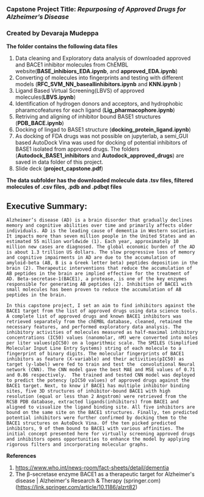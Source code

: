 ### Capstone Project Title: *Repurposing of Approved Drugs for Alzheimer’s Disease*
### Created by **Devaraja Mudeppa**

**The folder contains the following data files** 
1. Data cleaning and Exploratory data analysis of downloaded approved and BACE1 inhibitor molecules from ChEMBL website(**BASE_inhibiors_EDA.ipynb**, and **approved_EDA.ipynb**)
2. Converting of molecules into fingerprints and testing with different models (**RFC_SVM_NN_baseallinhibitors.ipynb** and **KNN.ipynb** )
3. Ligand Based Virtual Screening(LBVS) of approved molecules(**LBVS.ipynb**)
4. Identification of hydrogen donors and acceptors, and hydrophobic pharamcofeatures for each ligand (**Lig_pharmacophore.ipynb**)
5. Retriving and aligning of inhibitor bound BASE1 structures (**PDB_BACE.ipynb**)
6. Docking of lingad to BASE1 structure (**docking_protein_ligand.ipynb**)
7. As docking of FDA drugs was not possible on jupyterlab, a semi_GUI based AutoDock Vina was used for docking of potential inhibitors of BASE1 isolated from approved drugs. The folders (**Autodock_BASE1_inhibitors** and **Autodock_approved_drugs**) are saved in data folder of this project.
8. Slide deck (**project_capstone.pdf**)


**The data subfolder has the downloaded molecule data .tsv files, filtered molecules of .csv files, .pdb and .pdbqt files**

## Executive Summary:
    Alzheimer’s disease (AD) is a brain disorder that gradually declines memory and cognitive abilities over time and primarily affects older individuals. AD is the leading cause of dementia in Western societies. It impacts more than seven million people in the United States and an estimated 55 million worldwide (1). Each year, approximately 10 million new cases are diagnosed. The global economic burden of the AD is about 1.3 trillion US dollars. The slow progressive loss of memory and cognitive impairments in AD are due to the accumulation of amyloid-beta (AB, B is a Greek letter beta) peptides deposition in the brain (2). Therapeutic interventions that reduce the accumulation of AB peptides in the brain are implied effective for the treatment of AD. Beta-secretase-1(BACE1), a protease, is one of the key enzymes responsible for generating AB peptides (2). Inhibition of BACE1 with small molecules has been proven to reduce the accumulation of AB peptides in the brain. 
    
    In this capstone project, I set an aim to find inhibitors against the BACE1 target from the list of approved drugs using data science tools. A complete list of approved drugs and known BACE1 inhibitors was retrieved separately from the chEMBL database, cleaned, retained the necessary features, and performed exploratory data analysis. The inhibitory activities of molecules measured as half-maximal inhibitory concentrations (IC50) values (nanomolar, nM) were converted into moles per liter values(pIC50) on a logarithmic scale. The SMILES (Simplified Molecular Input Line Entry Systems) string of each molecule to a fingerprint of binary digits. The molecular fingerprints of BACE1 inhibitors as feature (X-variable) and their activities(pIC50) as target (y-label) were fed to train and test the  convolutional Neural network (CNN). The CNN model gave the best MAE and MSE values of 0.71 and 0.86 respectively.  The trained and tested CNN model was deployed to predict the potency (pIC50 values) of approved drugs against the BACE1 target. Next, to know if BACE1 has multiple inhibitor binding sites, five 3D structures of inhibitor-bound BACE1 with high resolution (equal or less than 2 Angstrom) were retrieved from the RCSB PDB database, extracted ligands(inhibitors) from BACE1 and aligned to visualize the ligand binding site. All five inhibitors are bound on the same site on the BACE1 structures. Finally, ten predicted potential inhibitors were further confirmed by docking them to the BACE1 structures on AutoDock Vina. Of the ten picked predicted inhibitors, 9 of them bound to BACE1 with various affinities. The initial concept presented here for virtually screening approved drugs and inhibitors opens opportunities to enhance the model by applying rigorous filters and incorporating molecular graphs.

**References**
1.	https://www.who.int/news-room/fact-sheets/detail/dementia
2.	The β-secretase enzyme BACE1 as a therapeutic target for Alzheimer's disease | Alzheimer's Research & Therapy (springer.com)(https://link.springer.com/article/10.1186/alzrt82)


